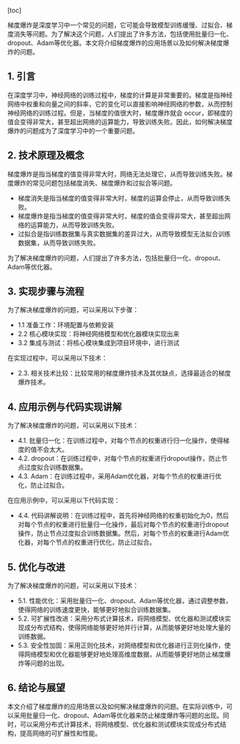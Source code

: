 
[toc]                    
                
                
梯度爆炸是深度学习中一个常见的问题，它可能会导致模型训练缓慢、过拟合、梯度消失等问题。为了解决这个问题，人们提出了许多方法，包括使用批量归一化、dropout、Adam等优化器。本文将介绍梯度爆炸的应用场景以及如何解决梯度爆炸的问题。

## 1. 引言

在深度学习中，神经网络的训练过程中，梯度的计算是非常重要的。梯度是指神经网络中权重和向量之间的斜率，它的变化可以直接影响神经网络的参数，从而控制神经网络的训练过程。但是，当梯度的值很大时，梯度爆炸就会 occur，即梯度的值会变得非常大，甚至超出网络的运算能力，导致训练失败。因此，如何解决梯度爆炸的问题成为了深度学习中的一个重要问题。

## 2. 技术原理及概念

梯度爆炸是指当梯度的值变得非常大时，网络无法处理它，从而导致训练失败。梯度爆炸的常见问题包括梯度消失、梯度爆炸和过拟合等问题。

- 梯度消失是指当梯度的值变得非常大时，梯度的运算会停止，从而导致训练失败。
- 梯度爆炸是指当梯度的值变得非常大时，梯度的值会变得非常大，甚至超出网络的运算能力，从而导致训练失败。
- 过拟合是指训练数据集与真实数据集的差异过大，从而导致模型无法拟合训练数据集，从而导致训练失败。

为了解决梯度爆炸的问题，人们提出了许多方法，包括批量归一化、dropout、Adam等优化器。

## 3. 实现步骤与流程

为了解决梯度爆炸的问题，可以采用以下步骤：

- 1.1 准备工作：环境配置与依赖安装
- 2.2 核心模块实现：将神经网络模型和优化器模块实现出来
- 3.2 集成与测试：将核心模块集成到项目环境中，进行测试

在实现过程中，可以采用以下技术：

- 2.3. 相关技术比较：比较常用的梯度爆炸技术及其优缺点，选择最适合的梯度爆炸技术。

## 4. 应用示例与代码实现讲解

为了解决梯度爆炸的问题，可以采用以下技术：

- 4.1. 批量归一化：在训练过程中，对每个节点的权重进行归一化操作，使得梯度的值不会太大。
- 4.2. dropout：在训练过程中，对每个节点的权重进行dropout操作，防止节点过度拟合训练数据集。
- 4.3. Adam：在训练过程中，采用Adam优化器，对每个节点的权重进行优化，防止过拟合。

在应用示例中，可以采用以下代码实现：

- 4.4. 代码讲解说明：在训练过程中，首先将神经网络的权重初始化为0，然后对每个节点的权重进行批量归一化操作，最后对每个节点的权重进行dropout操作，防止节点过度拟合训练数据集。然后，对每个节点的权重进行Adam优化器，对每个节点的权重进行优化，防止过拟合。

## 5. 优化与改进

为了解决梯度爆炸的问题，可以采用以下技术：

- 5.1. 性能优化：采用批量归一化、dropout、Adam等优化器，通过调整参数，使得网络的训练速度更快，能够更好地拟合训练数据集。
- 5.2. 可扩展性改进：采用分布式计算技术，将网络模型、优化器和测试模块实现成分布式结构，使得网络能够更好地并行计算，从而能够更好地处理大量的训练数据。
- 5.3. 安全性加固：采用正则化技术，对网络模型和优化器进行正则化操作，使得网络模型和优化器能够更好地处理高维度数据，从而能够更好地防止梯度爆炸等问题的出现。

## 6. 结论与展望

本文介绍了梯度爆炸的应用场景以及如何解决梯度爆炸的问题。在实际训练中，可以采用批量归一化、dropout、Adam等优化器来防止梯度爆炸等问题的出现。同时，可以采用分布式计算技术，将网络模型、优化器和测试模块实现成分布式结构，提高网络的可扩展性和性能。

